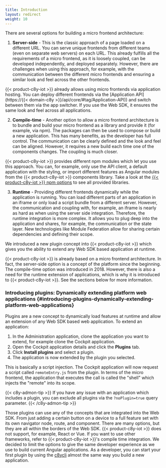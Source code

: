 ```yaml
---
title: Introduction
layout: redirect
weight: 10
---
```

There are several options for building a micro frontend architecture:

1. **Server-side** - This is the classic approach of a page loaded on a different URL. You can serve unique frontends from different teams (even on separate web servers) on each URL. This already fulfills all the requirements of a micro frontend, as it is loosely coupled, can be developed independently, and deployed separately. However, there are challenges when using this approach, for example, with the communication between the different micro frontends and ensuring a similar look and feel across the other frontends.

  {{< product-c8y-iot >}} already allows using micro frontends via application hosting. You can deploy different frontends via the [Application API](https://{{< domain-c8y >}}/api/core/#tag/Application-API)) and switch between them via the app switcher. If you use the Web SDK, it ensures the same look and feel across all applications.

2. **Compile-time** - Another option to allow a micro frontend architecture is to bundle and build your micro frontend as a library and provide it (for example, via npm). The packages can then be used to compose or build a new application. This has many benefits, as the developer has full control. The communication can be clearly defined and the look and feel can be aligned. However, it requires a new build each time one of the components changes. The coupling is much closer.

  {{< product-c8y-iot >}} provides different npm modules which let you use this approach. You can, for example, only use the API client, a default application with the styling, or import different features as Angular modules from the {{< product-c8y-iot >}} components library. Take a look at the [{{< product-c8y-iot >}} npm options](https://www.npmjs.com/~c8y) to see all provided libraries. 

3. **Runtime** - Providing different frontends dynamically while the application is running. You can load different parts of an application in an iframe or only load a script bundle from a different server. However, the communication and coupling with, for example, an iframe is nearly as hard as when using the server side integration. Therefore, the runtime integration is more complex. It allows you to plug deep into the application and shares, for example, the communication or the state layer. New technologies like Module Federation allow for sharing certain dependencies and defining their scope.

  We introduced a new plugin concept into {{< product-c8y-iot >}} which gives you the ability to extend any Web SDK based application at runtime.

{{< product-c8y-iot >}} is already based on a micro frontend architecture. In fact, the server-side option is a concept of the platform since the beginning. The compile-time option was introduced in 2018. However, there is also a need for the runtime extension of applications, which is why it is introduced to {{< product-c8y-iot >}}. See the sections below for more information.

### Introducing plugins: Dynamically extending platform web applications {#introducing-plugins-dynamically-extending-platform-web-applications}
Plugins are a new concept to dynamically load features at runtime and allow an extension of any Web SDK based web application. To extend an application:
 
1. In the Administration application, clone the application you want to extend, for example clone the Cockpit application.
2. Open the Cockpit application details and click the **Plugins** tab.
3. Click **Install plugins** and select a plugin.
4. The application is now extended by the plugin you selected.

This is basically a script injection. The Cockpit application will now request a script called `remoteEntry.js` from the plugin. In terms of the micro frontend, the application that executes the call is called the "shell" which injects the "remote" into its scope. 


{{< c8y-admon-tip >}}
If you have any issue with an application which includes a plugin, you can exclude all plugins via the `?noPlugin=true` query parameter.
{{< /c8y-admon-tip >}}


Those plugins can use any of the concepts that are integrated into the Web SDK. From just adding a certain button on a device to a full feature set with its own navigator node, route, and component. There are many options, but they are all within the borders of the Web SDK. {{< product-c8y-iot >}} does not support, for example, React or Vue. If you want to use other frameworks, refer to {{< product-c8y-iot >}}'s compile time integration.
We decided to limit the options to give the same developer experience as we use to build current Angular applications. As a developer, you can start your first plugin by using the [c8ycli](https://www.npmjs.com/package/@c8y/cli) almost the same way you build a new application.